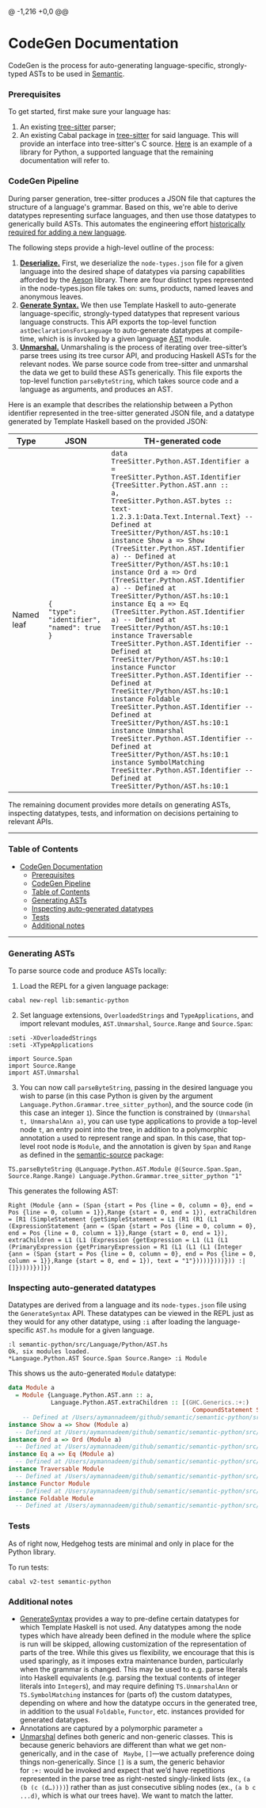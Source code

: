 @ -1,216 +0,0 @@
# CodeGen Documentation

CodeGen is the process for auto-generating language-specific, strongly-typed ASTs to be used in [Semantic](https://github.com/github/semantic-code/blob/d9f91a05dc30a61b9ff8c536d75661d417f3c506/design-docs/precise-code-navigation.md).

### Prerequisites
To get started, first make sure your language has:

1. An existing [tree-sitter](http://tree-sitter.github.io/tree-sitter/) parser;
2. An existing Cabal package in [tree-sitter](http://tree-sitter.github.io/tree-sitter/) for said language. This will provide an interface into tree-sitter's C source. [Here](https://github.com/tree-sitter/haskell-tree-sitter/tree/master/tree-sitter-python) is an example of a library for Python, a supported language that the remaining documentation will refer to.

### CodeGen Pipeline

During parser generation, tree-sitter produces a JSON file that captures the structure of a language's grammar. Based on this, we're able to derive datatypes representing surface languages, and then use those datatypes to generically build ASTs. This automates the engineering effort [historically required for adding a new language](https://github.com/github/semantic/blob/master/docs/adding-new-languages.md).

The following steps provide a high-level outline of the process:

1. [**Deserialize.**](https://github.com/github/semantic/blob/master/semantic-ast/src/AST/Deserialize.hs) First, we deserialize the `node-types.json` file for a given language into the desired shape of datatypes via parsing capabilities afforded by the [Aeson](http://hackage.haskell.org/package/aeson) library. There are four distinct types represented in the node-types.json file takes on: sums, products, named leaves and anonymous leaves.
2. [**Generate Syntax.**](https://github.com/github/semantic/blob/master/semantic-ast/src/AST/GenerateSyntax.hs) We then use Template Haskell to auto-generate language-specific, strongly-typed datatypes that represent various language constructs. This API exports the top-level function `astDeclarationsForLanguage` to auto-generate datatypes at compile-time, which is is invoked by a given language [AST](https://github.com/github/semantic/blob/master/semantic-python/src/Language/Python/AST.hs) module.
3. [**Unmarshal.**](https://github.com/github/semantic/blob/master/semantic-ast/src/AST/Unmarshal.hs) Unmarshaling is the process of iterating over tree-sitter’s parse trees using its tree cursor API, and producing Haskell ASTs for the relevant nodes. We parse source code from tree-sitter and unmarshal the data we get to build these ASTs generically. This file exports the top-level function `parseByteString`, which takes source code and a language as arguments, and produces an AST.

Here is an example that describes the relationship between a Python identifier represented in the tree-sitter generated JSON file, and a datatype generated by Template Haskell based on the provided JSON:

| Type | JSON | TH-generated code |
|----------|--------------|------------|
|Named leaf|<code>{<br>"type": "identifier",<br>"named": true<br>}|<code>data TreeSitter.Python.AST.Identifier a<br>= TreeSitter.Python.AST.Identifier {TreeSitter.Python.AST.ann :: a,<br>TreeSitter.Python.AST.bytes :: text-1.2.3.1:Data.Text.Internal.Text} -- Defined at TreeSitter/Python/AST.hs:10:1<br>instance Show a => Show (TreeSitter.Python.AST.Identifier a) -- Defined at TreeSitter/Python/AST.hs:10:1<br>instance Ord a => Ord (TreeSitter.Python.AST.Identifier a) -- Defined at TreeSitter/Python/AST.hs:10:1<br>instance Eq a => Eq (TreeSitter.Python.AST.Identifier a) -- Defined at TreeSitter/Python/AST.hs:10:1<br>instance Traversable TreeSitter.Python.AST.Identifier -- Defined at TreeSitter/Python/AST.hs:10:1<br>instance Functor TreeSitter.Python.AST.Identifier -- Defined at TreeSitter/Python/AST.hs:10:1<br>instance Foldable TreeSitter.Python.AST.Identifier -- Defined at TreeSitter/Python/AST.hs:10:1<br>instance Unmarshal TreeSitter.Python.AST.Identifier -- Defined at TreeSitter/Python/AST.hs:10:1<br>instance SymbolMatching TreeSitter.Python.AST.Identifier -- Defined at TreeSitter/Python/AST.hs:10:1|

The remaining document provides more details on generating ASTs, inspecting datatypes, tests, and information on decisions pertaining to relevant APIs.
___

### Table of Contents
- [CodeGen Documentation](#codegen-documentation)
    - [Prerequisites](#prerequisites)
    - [CodeGen Pipeline](#codegen-pipeline)
    - [Table of Contents](#table-of-contents)
    - [Generating ASTs](#generating-asts)
    - [Inspecting auto-generated datatypes](#inspecting-auto-generated-datatypes)
    - [Tests](#tests)
    - [Additional notes](#additional-notes)
___

### Generating ASTs

To parse source code and produce ASTs locally:

1. Load the REPL for a given language package:

```
cabal new-repl lib:semantic-python
```

2. Set language extensions, `OverloadedStrings` and `TypeApplications`, and import relevant modules, `AST.Unmarshal`, `Source.Range` and `Source.Span`:

```
:seti -XOverloadedStrings
:seti -XTypeApplications

import Source.Span
import Source.Range
import AST.Unmarshal
```

3. You can now call `parseByteString`, passing in the desired language you wish to parse (in this case Python is given by the argument `Language.Python.Grammar.tree_sitter_python`), and the source code (in this case an integer `1`). Since the function is constrained by `(Unmarshal t, UnmarshalAnn a)`, you can use type applications to provide a top-level node `t`, an entry point into the tree, in addition to a polymorphic annotation `a` used to represent range and span. In this case, that top-level root node is `Module`, and the annotation is given by `Span` and `Range` as defined in the [semantic-source](https://github.com/github/semantic/tree/master/semantic-source/src/Source) package:

```
TS.parseByteString @Language.Python.AST.Module @(Source.Span.Span, Source.Range.Range) Language.Python.Grammar.tree_sitter_python "1"
```

This generates the following AST:

```
Right (Module {ann = (Span {start = Pos {line = 0, column = 0}, end = Pos {line = 0, column = 1}},Range {start = 0, end = 1}), extraChildren = [R1 (SimpleStatement {getSimpleStatement = L1 (R1 (R1 (L1 (ExpressionStatement {ann = (Span {start = Pos {line = 0, column = 0}, end = Pos {line = 0, column = 1}},Range {start = 0, end = 1}), extraChildren = L1 (L1 (Expression {getExpression = L1 (L1 (L1 (PrimaryExpression {getPrimaryExpression = R1 (L1 (L1 (L1 (Integer {ann = (Span {start = Pos {line = 0, column = 0}, end = Pos {line = 0, column = 1}},Range {start = 0, end = 1}), text = "1"}))))})))})) :| []}))))})]})
```

### Inspecting auto-generated datatypes

Datatypes are derived from a language and its `node-types.json` file using the `GenerateSyntax` API. These datatypes can be viewed in the REPL just as they would for any other datatype, using `:i` after loading the language-specific `AST.hs` module for a given language. 

```
:l semantic-python/src/Language/Python/AST.hs
Ok, six modules loaded.
*Language.Python.AST Source.Span Source.Range> :i Module
```

This shows us the auto-generated `Module` datatype:

```Haskell
data Module a
  = Module {Language.Python.AST.ann :: a,
            Language.Python.AST.extraChildren :: [(GHC.Generics.:+:)
                                                    CompoundStatement SimpleStatement a]}
  	-- Defined at /Users/aymannadeem/github/semantic/semantic-python/src/Language/Python/AST.hs:23:1
instance Show a => Show (Module a)
  -- Defined at /Users/aymannadeem/github/semantic/semantic-python/src/Language/Python/AST.hs:23:1
instance Ord a => Ord (Module a)
  -- Defined at /Users/aymannadeem/github/semantic/semantic-python/src/Language/Python/AST.hs:23:1
instance Eq a => Eq (Module a)
  -- Defined at /Users/aymannadeem/github/semantic/semantic-python/src/Language/Python/AST.hs:23:1
instance Traversable Module
  -- Defined at /Users/aymannadeem/github/semantic/semantic-python/src/Language/Python/AST.hs:23:1
instance Functor Module
  -- Defined at /Users/aymannadeem/github/semantic/semantic-python/src/Language/Python/AST.hs:23:1
instance Foldable Module
  -- Defined at /Users/aymannadeem/github/semantic/semantic-python/src/Language/Python/AST.hs:23:1
```

### Tests

As of right now, Hedgehog tests are minimal and only in place for the Python library.

To run tests:

`cabal v2-test semantic-python`

### Additional notes

- [GenerateSyntax](https://github.com/tree-sitter/haskell-tree-sitter/blob/master/tree-sitter/src/TreeSitter/GenerateSyntax.hs) provides a way to pre-define certain datatypes for which Template Haskell is not used. Any datatypes among the node types which have already been defined in the module where the splice is run will be skipped, allowing customization of the representation of parts of the tree. While this gives us flexibility, we encourage that this is used sparingly, as it imposes extra maintenance burden, particularly when the grammar is changed. This may be used to e.g. parse literals into Haskell equivalents (e.g. parsing the textual contents of integer literals into `Integer`s), and may require defining `TS.UnmarshalAnn` or `TS.SymbolMatching` instances for (parts of) the custom datatypes, depending on where and how the datatype occurs in the generated tree, in addition to the usual `Foldable`, `Functor`, etc. instances provided for generated datatypes.
- Annotations are captured by a polymorphic parameter `a`
- [Unmarshal](https://github.com/tree-sitter/haskell-tree-sitter/blob/master/tree-sitter/src/TreeSitter/Unmarshal.hs) defines both generic and non-generic classes. This is because generic behaviors are different than what we get non-generically, and in the case of ` Maybe`, `[]`—we actually preference doing things non-generically. Since `[]` is a sum, the generic behavior for `:+:` would be invoked and expect that we’d have repetitions represented in the parse tree as right-nested singly-linked lists (ex., `(a (b (c (d…))))`) rather than as just consecutive sibling nodes (ex., `(a b c ...d)`, which is what our trees have). We want to match the latter.
